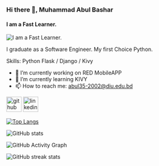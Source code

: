 ### Hi there 👋, Muhammad Abul Bashar
#### I am a Fast Learner.
![I am a Fast Learner.](https://media-exp1.licdn.com/dms/image/C4E16AQFPsiDX1lYYpg/profile-displaybackgroundimage-shrink_200_800/0/1647368154289?e=1654128000&v=beta&t=1kCw_6b4SR0ddRc0eo9JjL0iY1ItZpL77WkOQ46oBwI)

I graduate as a Software Engineer.
My first Choice Python.


Skills: Python Flask / Django / Kivy

- 🔭 I’m currently working on RED MobileAPP 
- 🌱 I’m currently learning KIVY 
- 📫 How to reach me: abul35-2002@diu.edu.bd 


[<img src='https://cdn.jsdelivr.net/npm/simple-icons@3.0.1/icons/github.svg' alt='github' height='40'>](https://github.com/Bashar12345)  [<img src='https://cdn.jsdelivr.net/npm/simple-icons@3.0.1/icons/linkedin.svg' alt='linkedin' height='40'>](https://www.linkedin.com/in/linkedin.com/in/muhammad-bashar-915648229/)  

[![Top Langs](https://github-readme-stats.vercel.app/api/top-langs/?username=Bashar12345)](https://github.com/anuraghazra/github-readme-stats)

![GitHub stats](https://github-readme-stats.vercel.app/api?username=Bashar12345&show_icons=true)  

![GitHub Activity Graph](https://activity-graph.herokuapp.com/graph?username=Bashar12345)  

![GitHub streak stats](https://github-readme-streak-stats.herokuapp.com/?user=Bashar12345)  

